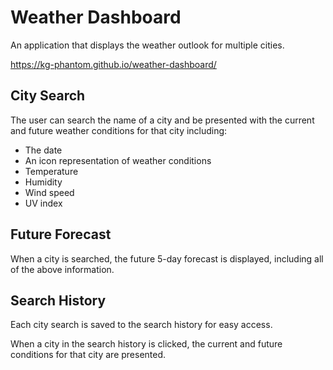 # Weather Dashboard
An application that displays the weather outlook for multiple cities.

https://kg-phantom.github.io/weather-dashboard/

## City Search
The user can search the name of a city and be presented with the current and future weather conditions for that city including:
- The date
- An icon representation of weather conditions
- Temperature
- Humidity
- Wind speed
- UV index

## Future Forecast
When a city is searched, the future 5-day forecast is displayed, including all of the above information.

## Search History
Each city search is saved to the search history for easy access.

When a city in the search history is clicked, the current and future conditions for that city are presented.
